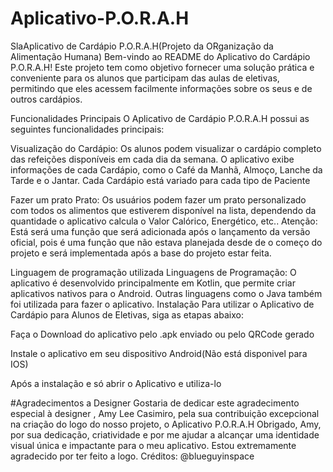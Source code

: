 # Aplicativo-P.O.R.A.H
SlaAplicativo de Cardápio P.O.R.A.H(Projeto da ORganização da Alimentação Humana)
Bem-vindo ao README do Aplicativo do Cardápio P.O.R.A.H! Este projeto tem como objetivo fornecer uma solução prática e conveniente para os alunos que participam das aulas de eletivas, permitindo que eles acessem facilmente informações sobre os seus e de outros cardápios.

Funcionalidades Principais
O Aplicativo de Cardápio P.O.R.A.H possui as seguintes funcionalidades principais:

Visualização do Cardápio: Os alunos podem visualizar o cardápio completo das refeições disponíveis em cada dia da semana. O aplicativo exibe informações de cada Cardápio, como o Café da Manhã, Almoço, Lanche da Tarde e o Jantar. Cada Cardápio está variado para cada tipo de Paciente

Fazer um prato Prato: Os usuários podem fazer um prato personalizado com todos os alimentos que estiverem disponível na lista, dependendo da quantidade o aplicativo calcula o Valor Calórico, Energético, etc..
Atenção: Está será uma função que será adicionada após o lançamento da versão oficial, pois é uma função que não estava planejada desde de o começo do projeto e será implementada após a base do projeto estar feita.

Linguagem de programação utilizada
Linguagens de Programação: O aplicativo é desenvolvido principalmente em Kotlin, que permite criar aplicativos nativos para o Android. Outras linguagens como o Java também foi utilizada para fazer o aplicativo.
Instalação
Para utilizar o Aplicativo de Cardápio para Alunos de Eletivas, siga as etapas abaixo:

Faça o Download do aplicativo pelo .apk enviado ou pelo QRCode gerado

Instale o aplicativo em seu dispositivo Android(Não está disponivel para IOS)

Após a instalação e só abrir o Aplicativo e utiliza-lo

#Agradecimentos a Designer
Gostaria de dedicar este agradecimento especial à designer , Amy Lee Casimiro, pela sua contribuição excepcional na criação do logo do nosso projeto, o Aplicativo P.O.R.A.H
Obrigado, Amy, por sua dedicação, criatividade e por me ajudar a alcançar uma identidade visual única e impactante para o meu aplicativo. Estou extremamente agradecido por ter feito a logo.
Créditos: @blueguyinspace
